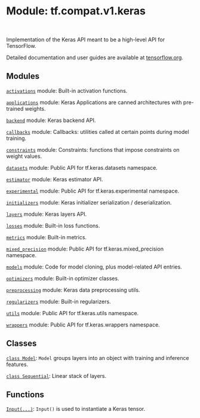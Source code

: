 <div itemscope itemtype="http://developers.google.com/ReferenceObject">
<meta itemprop="name" content="tf.compat.v1.keras" />
<meta itemprop="path" content="Stable" />
</div>

# Module: tf.compat.v1.keras


<table class="tfo-notebook-buttons tfo-api" align="left">
</table>



Implementation of the Keras API meant to be a high-level API for TensorFlow.


Detailed documentation and user guides are available at
[tensorflow.org](https://www.tensorflow.org/guide/keras).

## Modules

[`activations`](../../../tf/compat/v1/keras/activations.md) module: Built-in activation functions.

[`applications`](../../../tf/compat/v1/keras/applications.md) module: Keras Applications are canned architectures with pre-trained weights.

[`backend`](../../../tf/compat/v1/keras/backend.md) module: Keras backend API.

[`callbacks`](../../../tf/compat/v1/keras/callbacks.md) module: Callbacks: utilities called at certain points during model training.

[`constraints`](../../../tf/compat/v1/keras/constraints.md) module: Constraints: functions that impose constraints on weight values.

[`datasets`](../../../tf/compat/v1/keras/datasets.md) module: Public API for tf.keras.datasets namespace.

[`estimator`](../../../tf/compat/v1/keras/estimator.md) module: Keras estimator API.

[`experimental`](../../../tf/compat/v1/keras/experimental.md) module: Public API for tf.keras.experimental namespace.

[`initializers`](../../../tf/compat/v1/keras/initializers.md) module: Keras initializer serialization / deserialization.

[`layers`](../../../tf/compat/v1/keras/layers.md) module: Keras layers API.

[`losses`](../../../tf/compat/v1/keras/losses.md) module: Built-in loss functions.

[`metrics`](../../../tf/compat/v1/keras/metrics.md) module: Built-in metrics.

[`mixed_precision`](../../../tf/compat/v1/keras/mixed_precision.md) module: Public API for tf.keras.mixed_precision namespace.

[`models`](../../../tf/compat/v1/keras/models.md) module: Code for model cloning, plus model-related API entries.

[`optimizers`](../../../tf/compat/v1/keras/optimizers.md) module: Built-in optimizer classes.

[`preprocessing`](../../../tf/compat/v1/keras/preprocessing.md) module: Keras data preprocessing utils.

[`regularizers`](../../../tf/compat/v1/keras/regularizers.md) module: Built-in regularizers.

[`utils`](../../../tf/compat/v1/keras/utils.md) module: Public API for tf.keras.utils namespace.

[`wrappers`](../../../tf/compat/v1/keras/wrappers.md) module: Public API for tf.keras.wrappers namespace.

## Classes

[`class Model`](../../../tf/keras/Model.md): `Model` groups layers into an object with training and inference features.

[`class Sequential`](../../../tf/keras/Sequential.md): Linear stack of layers.

## Functions

[`Input(...)`](../../../tf/keras/Input.md): `Input()` is used to instantiate a Keras tensor.




